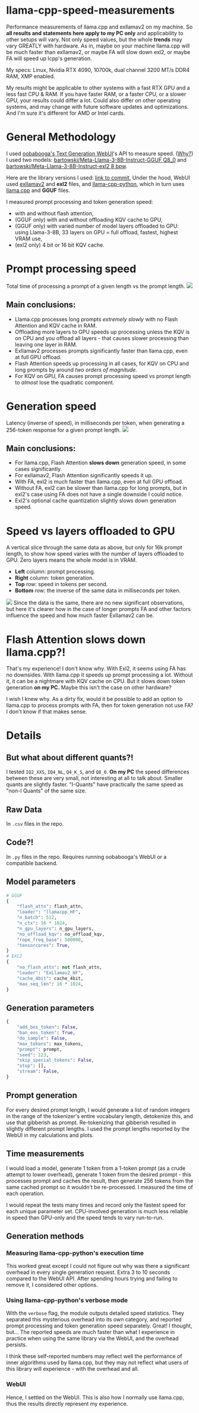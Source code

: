 # llama-cpp-speed-measurements
Performance measurements of llama.cpp and exllamav2 on my machine. So **all results and statements here apply to my PC only** and applicability to other setups will vary. Not only speed values, but the whole **trends** may vary GREATLY with hardware. As in, maybe on your machine llama.cpp will be much faster than exllamav2, or maybe FA will slow down exl2, or maybe FA will speed up lcpp's generation.

My specs: Linux, Nvidia RTX 4090, 10700k, dual channel 3200 MT/s DDR4 RAM, XMP enabled.

My results might be applicable to other systems with a fast RTX GPU and a less fast CPU & RAM. If you have faster RAM, or a faster CPU, or a slower GPU, your results could differ a lot. Could also differ on other operating systems, and may change with future software updates and optimizations. And I'm sure it's different for AMD or Intel cards.

# General Methodology
I used [oobabooga's Text Generation WebUI](https://github.com/oobabooga/text-generation-webui)'s API to measure speed. ([Why?](#generation-methods))
I used two models: [bartowski/Meta-Llama-3-8B-Instruct-GGUF Q8_0](https://huggingface.co/bartowski/Meta-Llama-3-8B-Instruct-GGUF) and [bartowski/Meta-Llama-3-8B-Instruct-exl2 8 bpw](https://huggingface.co/bartowski/Meta-Llama-3-8B-Instruct-exl2).

Here are the library versions I used: [link to commit.](https://github.com/oobabooga/text-generation-webui/blob/bd7cc4234d0d2cc890c5e023f67741615c44484a/requirements.txt)
Under the hood, WebUI used [exllamav2](https://github.com/turboderp/exllamav2) and **exl2** files, and [llama-cpp-python](https://github.com/abetlen/llama-cpp-python), which in turn uses [llama.cpp](https://github.com/ggerganov/llama.cpp/) and **GGUF** files.

I measured prompt processing and token generation speed:
- with and without flash attention,
- (GGUF only) with and without offloading KQV cache to GPU,
- (GGUF only) with varied number of model layers offloaded to GPU: using Llama-3-8B, 33 layers on GPU = full offload, fastest, highest VRAM use,
- (exl2 only) 4 bit or 16 bit KQV cache.

# Prompt processing speed
Total time of processing a prompt of a given length vs the prompt length.
<img src="./plots/prompt_processing.svg">
## Main conclusions:
- Llama.cpp processes long prompts _extremely slowly_ with no Flash Attention and KQV cache in RAM.
- Offloading more layers to GPU speeds up processing unless the KQV is on CPU and you offload all layers - that causes slower processing than leaving one layer in RAM.
- Exllamav2 processes prompts significantly faster than llama.cpp, even at full GPU offload.
- Flash Attention speeds up processing in all cases, for KQV on CPU and long prompts by around _two orders of magnitude._
- For KQV on GPU, FA causes prompt processing speed vs prompt length to _almost_ lose the quadratic component.

# Generation speed
Latency (inverse of speed), in milliseconds per token, when generating a 256-token response for a given prompt length.
<img src="./plots/token_generation.svg">
## Main conclusions:
- For llama.cpp, Flash Attention **slows down** generation speed, in some cases significantly.
- For exllamav2, Flash Attention significantly speeds it up.
- With FA, exl2 is much faster than llama.cpp, even at full GPU offload.
- Without FA, exl2 can be slower than llama.cpp for long prompts, but in exl2's case using FA does not have a single downside I could notice.
- Exl2's optional cache quantization slightly slows down generation speed.

# Speed vs layers offloaded to GPU
A vertical slice through the same data as above, but only for 16k prompt length, to show how speed varies with the number of layers offloaded to GPU. Zero layers means the whole model is in VRAM.

- **Left** column: prompt processing.
- **Right** column: token generation.
- **Top** row: speed in tokens per second.
- **Bottom** row: the inverse of the same data in milliseconds per token.
<img src="./plots/offloaded_layers.svg">
Since the data is the same, there are no new significant observations, but here it's clearer how in the case of longer prompts FA and other factors influence the speed and how much faster Exllamav2 can be.

# Flash Attention slows down llama.cpp?!
That's my experience! I don't know why. With Exl2, it seems using FA has no downsides. With llama.cpp it speeds up prompt processing a lot. Without it, it can be a nightmare with KQV cache on CPU. But it slows down token generation **on my PC.** Maybe this isn't the case on other hardware?

I wish I knew why. As a dirty fix, would it be possible to add an option to llama.cpp to process prompts with FA, then for token generation not use FA? I don't know if that makes sense.

# Details
## But what about different quants?!
I tested `IQ2_XXS`, `IQ4_NL`, `Q4_K_S`, and `Q8_0`. **On my PC** the speed differences between these are very small, not interesting at all to talk about. Smaller quants are slightly faster. "I-Quants" have practically the same speed as "non-I Quants" of the same size.

## Raw Data
In `.csv` files in the repo.

## Code?!
In `.py` files in the repo. Requires running oobabooga's WebUI or a compatible backend.

## Model parameters
```py
# GGUF
{
    "flash_attn": flash_attn,
    "loader": "llamacpp_HF",
    "n_batch": 512,
    "n_ctx": 16 * 1024,
    "n_gpu_layers": n_gpu_layers,
    "no_offload_kqv": no_offload_kqv,
    "rope_freq_base": 500000,
    "tensorcores": True,
}
# EXL2
{
    "no_flash_attn": not flash_attn,
    "loader": "ExLlamav2_HF",
    "cache_4bit": cache_4bit,
    "max_seq_len": 16 * 1024,
}
```

## Generation parameters
```py
{
    "add_bos_token": False,
    "ban_eos_token": True,
    "do_sample": False,
    "max_tokens": max_tokens,
    "prompt": prompt,
    "seed": 123,
    "skip_special_tokens": False,
    "stop": [],
    "stream": False,
}
```

## Prompt generation
For every desired prompt length, I would generate a list of random integers in the range of the tokenizer's entire vocabulary length, detokenize this, and use that gibberish as prompt. Re-tokenizing that gibberish resulted in slightly different prompt lengths. I used the prompt lengths reported by the WebUI in my calculations and plots.

## Time measurements
I would load a model, generate 1 token from a 1-token prompt (as a crude attempt to lower overhead), generate 1 token from the desired prompt - this processes prompt and caches the result, then generate 256 tokens from the same cached prompt so it wouldn't be re-processed. I measured the time of each operation.

I would repeat the tests many times and record only the fastest speed for each unique parameter set. CPU-involved generation is much less reliable in speed than GPU-only and the speed tends to vary run-to-run.

## Generation methods
### Measuring llama-cpp-python's execution time
This worked great except I could not figure out why was there a significant overhead in every single generation request. Extra 3 to 10 seconds compared to the WebUI API. After spending hours trying and failing to remove it, I considered other options.
### Using llama-cpp-python's verbose mode
With the `verbose` flag, the module outputs detailed speed statistics. They separated this mysterious overhead into its own category, and reported prompt processing and token generation speed separately. Great! I thought, but... The reported speeds are much faster than what I experience in practice when using the same library via the WebUI, and the overhead persists.

I think these self-reported numbers may reflect well the performance of inner algorithms used by llama.cpp, but they may not reflect what users of this library will experience - with the overhead and all.
### WebUI
Hence, I settled on the WebUI. This is also how I normally use llama.cpp, thus the results directly represent my experience.
